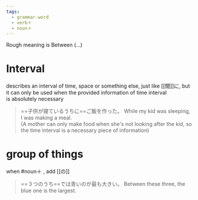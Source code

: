 ```yaml
---
tags:
  - grammar-word
  - verb＋
  - noun＋
---
```

Rough meaning is Between (...)
# Interval
describes an interval of time, space or something else, just like [[間]]に, but it can only be used when the provided information of time interval is absolutely necessary
>==子供が寝ているうちに==ご飯を作った。
>While my kid was sleeping, I was making a meal.  
>(A mother can only make food when she's not looking after the kid, so the time interval is a necessary piece of information)

# group of things
when #noun＋ , add [[の]]
>==３つのうち==では青いのが最も大きい。
>Between these three, the blue one is the largest.